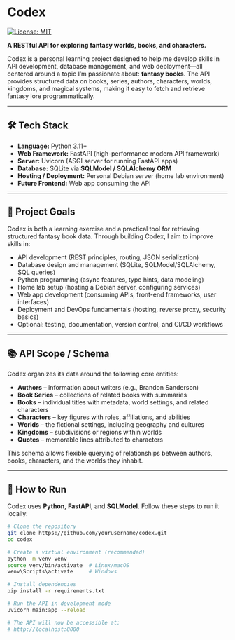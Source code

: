 # Codex

[![License: MIT](https://img.shields.io/badge/License-MIT-yellow.svg)](LICENSE)

**A RESTful API for exploring fantasy worlds, books, and characters.**

Codex is a personal learning project designed to help me develop skills in API development, database management, and web deployment—all centered around a topic I’m passionate about: **fantasy books**. The API provides structured data on books, series, authors, characters, worlds, kingdoms, and magical systems, making it easy to fetch and retrieve fantasy lore programmatically.

---

## 🛠️ Tech Stack

- **Language:** Python 3.11+  
- **Web Framework:** FastAPI (high-performance modern API framework)  
- **Server:** Uvicorn (ASGI server for running FastAPI apps)  
- **Database:** SQLite via **SQLModel / SQLAlchemy ORM**  
- **Hosting / Deployment:** Personal Debian server (home lab environment)  
- **Future Frontend:** Web app consuming the API  

---

## 🎯 Project Goals

Codex is both a learning exercise and a practical tool for retrieving structured fantasy book data. Through building Codex, I aim to improve skills in:

- API development (REST principles, routing, JSON serialization)  
- Database design and management (SQLite, SQLModel/SQLAlchemy, SQL queries)  
- Python programming (async features, type hints, data modeling)  
- Home lab setup (hosting a Debian server, configuring services)  
- Web app development (consuming APIs, front-end frameworks, user interfaces)  
- Deployment and DevOps fundamentals (hosting, reverse proxy, security basics)  
- Optional: testing, documentation, version control, and CI/CD workflows  

---

## 📚 API Scope / Schema

Codex organizes its data around the following core entities:

- **Authors** – information about writers (e.g., Brandon Sanderson)  
- **Book Series** – collections of related books with summaries  
- **Books** – individual titles with metadata, world settings, and related characters  
- **Characters** – key figures with roles, affiliations, and abilities  
- **Worlds** – the fictional settings, including geography and cultures  
- **Kingdoms** – subdivisions or regions within worlds  
- **Quotes** – memorable lines attributed to characters  

This schema allows flexible querying of relationships between authors, books, characters, and the worlds they inhabit.

---

## 🚀 How to Run

Codex uses **Python**, **FastAPI**, and **SQLModel**. Follow these steps to run it locally:

```bash
# Clone the repository
git clone https://github.com/yourusername/codex.git
cd codex

# Create a virtual environment (recommended)
python -m venv venv
source venv/bin/activate  # Linux/macOS
venv\Scripts\activate     # Windows

# Install dependencies
pip install -r requirements.txt

# Run the API in development mode
uvicorn main:app --reload

# The API will now be accessible at:
# http://localhost:8000
